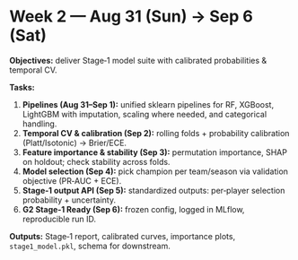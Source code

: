 # Week 2 — Aug 31 (Sun) → Sep 6 (Sat)

**Objectives:** deliver Stage‑1 model suite with calibrated probabilities & temporal CV.

**Tasks:**

1. **Pipelines (Aug 31–Sep 1):** unified sklearn pipelines for RF, XGBoost, LightGBM with imputation, scaling where needed, and categorical handling.
2. **Temporal CV & calibration (Sep 2):** rolling folds + probability calibration (Platt/Isotonic) → Brier/ECE.
3. **Feature importance & stability (Sep 3):** permutation importance, SHAP on holdout; check stability across folds.
4. **Model selection (Sep 4):** pick champion per team/season via validation objective (PR‑AUC + ECE).
5. **Stage‑1 output API (Sep 5):** standardized outputs: per‑player selection probability + uncertainty.
6. **G2 Stage‑1 Ready (Sep 6):** frozen config, logged in MLflow, reproducible run ID.

**Outputs:** Stage‑1 report, calibrated curves, importance plots, `stage1_model.pkl`, schema for downstream.
